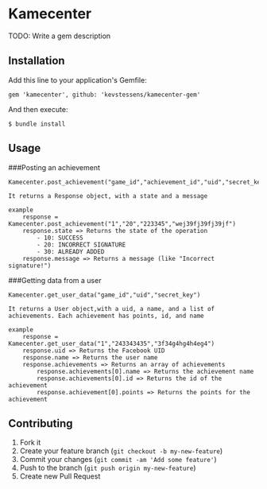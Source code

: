 # Kamecenter

TODO: Write a gem description

## Installation

Add this line to your application's Gemfile:

	gem 'kamecenter', github: 'kevstessens/kamecenter-gem'

And then execute:

    $ bundle install

## Usage

###Posting an achievement

	Kamecenter.post_achievement("game_id","achievement_id","uid","secret_key")

	It returns a Response object, with a state and a message

	example
		response = Kamecenter.post_achievement("1","20","223345","wej39fj39fj39jf")
		response.state => Returns the state of the operation
			- 10: SUCCESS
			- 20: INCORRECT SIGNATURE
			- 30: ALREADY ADDED
		response.message => Returns a message (like "Incorrect signature!")

###Getting data from a user

	Kamecenter.get_user_data("game_id","uid","secret_key")

	It returns a User object,with a uid, a name, and a list of achievements. Each achievement has points, id, and name

	example
		response = Kamecenter.get_user_data("1","243343435","3f34g4hg4h4eg4")
		response.uid => Returns the Facebook UID
		response.name => Returns the user name
		response.achievements => Returns an array of achievements
			response.achievements[0].name => Returns the achievement name
			response.achievements[0].id => Returns the id of the achievement
			response.achievement[0].points => Returns the points for the achievement

## Contributing

1. Fork it
2. Create your feature branch (`git checkout -b my-new-feature`)
3. Commit your changes (`git commit -am 'Add some feature'`)
4. Push to the branch (`git push origin my-new-feature`)
5. Create new Pull Request
